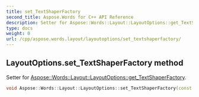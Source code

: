 ```yaml
---
title: set_TextShaperFactory
second_title: Aspose.Words for C++ API Reference
description: Setter for Aspose::Words::Layout::LayoutOptions::get_TextShaperFactory. 
type: docs
weight: 0
url: /cpp/aspose.words.layout/layoutoptions/set_textshaperfactory/
---
```

## LayoutOptions.set_TextShaperFactory method


Setter for [Aspose::Words::Layout::LayoutOptions::get_TextShaperFactory](./get_textshaperfactory/).

```cpp
void Aspose::Words::Layout::LayoutOptions::set_TextShaperFactory(const System::SharedPtr<Aspose::Words::Shaping::ITextShaperFactory> &value)
```

